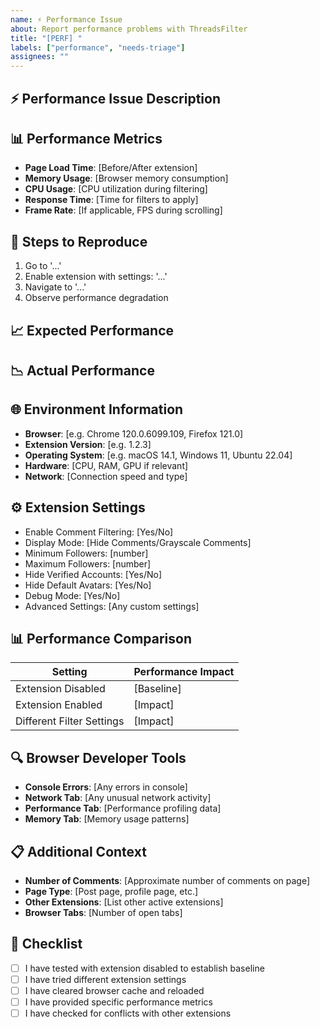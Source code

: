 ```yaml
---
name: ⚡ Performance Issue
about: Report performance problems with ThreadsFilter
title: "[PERF] "
labels: ["performance", "needs-triage"]
assignees: ""
---
```


## ⚡ Performance Issue Description

<!-- A clear and concise description of the performance problem -->

## 📊 Performance Metrics

<!-- Please provide specific performance measurements if possible -->

- **Page Load Time**: [Before/After extension]
- **Memory Usage**: [Browser memory consumption]
- **CPU Usage**: [CPU utilization during filtering]
- **Response Time**: [Time for filters to apply]
- **Frame Rate**: [If applicable, FPS during scrolling]

## 🔄 Steps to Reproduce

1. Go to '...'
2. Enable extension with settings: '...'
3. Navigate to '...'
4. Observe performance degradation

## 📈 Expected Performance

<!-- What performance level do you expect? -->

## 📉 Actual Performance

<!-- What performance level are you experiencing? -->

## 🌐 Environment Information

- **Browser**: [e.g. Chrome 120.0.6099.109, Firefox 121.0]
- **Extension Version**: [e.g. 1.2.3]
- **Operating System**: [e.g. macOS 14.1, Windows 11, Ubuntu 22.04]
- **Hardware**: [CPU, RAM, GPU if relevant]
- **Network**: [Connection speed and type]

## ⚙️ Extension Settings

<!-- Please share your current extension settings -->

- Enable Comment Filtering: [Yes/No]
- Display Mode: [Hide Comments/Grayscale Comments]
- Minimum Followers: [number]
- Maximum Followers: [number]
- Hide Verified Accounts: [Yes/No]
- Hide Default Avatars: [Yes/No]
- Debug Mode: [Yes/No]
- Advanced Settings: [Any custom settings]

## 📊 Performance Comparison

<!-- Compare performance with different settings -->

| Setting                   | Performance Impact |
| ------------------------- | ------------------ |
| Extension Disabled        | [Baseline]         |
| Extension Enabled         | [Impact]           |
| Different Filter Settings | [Impact]           |

## 🔍 Browser Developer Tools

<!-- Information from browser developer tools -->

- **Console Errors**: [Any errors in console]
- **Network Tab**: [Any unusual network activity]
- **Performance Tab**: [Performance profiling data]
- **Memory Tab**: [Memory usage patterns]

## 📋 Additional Context

<!-- Any other relevant information -->

- **Number of Comments**: [Approximate number of comments on page]
- **Page Type**: [Post page, profile page, etc.]
- **Other Extensions**: [List other active extensions]
- **Browser Tabs**: [Number of open tabs]

## 📝 Checklist

- [ ] I have tested with extension disabled to establish baseline
- [ ] I have tried different extension settings
- [ ] I have cleared browser cache and reloaded
- [ ] I have provided specific performance metrics
- [ ] I have checked for conflicts with other extensions
